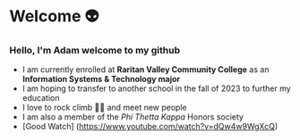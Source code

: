 <!--
**Adam-Millman/Adam-Millman** is a ✨ _special_ ✨ repository because its `README.md` (this file) appears on your GitHub profile.

Here are some ideas to get you started:

🔭 I’m currently working on ...
- 🌱 I’m currently learning ...
- 👯 I’m looking to collaborate on ...
- 🤔 I’m looking for help with ...
- 💬 Ask me about ...
- 📫 How to reach me: ...
- 😄 Pronouns: ...
- ⚡ Fun fact: ...
-->
# Welcome :alien:
### Hello, I'm Adam welcome to my github
- I am currently enrolled at **Raritan Valley Community College** as an **Information Systems & Technology major**
- I am hoping to transfer to another school in the fall of 2023 to further my education
- I love to rock climb :climbing_man: and meet new people
- I am also a member of the *Phi Thetta Kappa* Honors society
- [Good Watch] (https://www.youtube.com/watch?v=dQw4w9WgXcQ)
